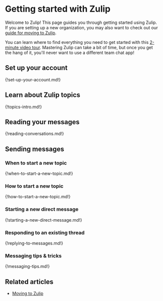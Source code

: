 # Getting started with Zulip

Welcome to Zulip! This page guides you through getting started using
Zulip. If you are setting up a new organization, you may also want to
check out our [guide for moving to Zulip](/help/moving-to-zulip).

You can learn where to find everything you need to get started with this
[2-minute video
tour](https://static.zulipchat.com/static/navigation-tour-video/zulip-10.mp4).
Mastering Zulip can take a bit of time, but once you get the hang of
it, you'll never want to use a different team chat app!

## Set up your account

{!set-up-your-account.md!}

## Learn about Zulip topics

{!topics-intro.md!}

## Reading your messages

{!reading-conversations.md!}

## Sending messages

### When to start a new topic

{!when-to-start-a-new-topic.md!}

### How to start a new topic

{!how-to-start-a-new-topic.md!}

### Starting a new direct message

{!starting-a-new-direct-message.md!}

### Responding to an existing thread

{!replying-to-messages.md!}

### Messaging tips & tricks

{!messaging-tips.md!}

## Related articles

* [Moving to Zulip](/help/moving-to-zulip)
